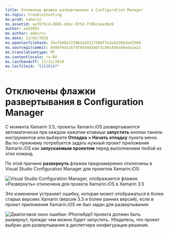 ```yaml
---
title: Отключены флажки развертывания в Configuration Manager
ms.topic: troubleshooting
ms.prod: xamarin
ms.assetid: aaf675cd-d885-4dac-9754-77dbcaea3be9
author: asb3993
ms.author: amburns
ms.date: 12/02/2016
ms.openlocfilehash: 35efb00a721062ad3217300f7e3a5430b1bd1560
ms.sourcegitcommit: 849bf6d1c67df943482ebf3c80c456a48eda1e21
ms.translationtype: MT
ms.contentlocale: ru-RU
ms.lasthandoff: 11/12/2018
ms.locfileid: "51528147"
---
```

# <a name="deploy-checkboxes-disabled-in-configuration-manager"></a>Отключены флажки развертывания в Configuration Manager

С момента Xamarin 3.5, проекты Xamarin.iOS развертываются автоматически при каждом нажатии клавиши **запустить** кнопки панели инструментов или выберите **Отладка > Начать отладку** пункта меню. Вы по-прежнему потребуется задать нужный проект приложения Xamarin.iOS как **запускаемым проектом** перед выполнением любой из этих команд.

По этой причине **развернуть** флажки преднамеренно отключены в Visual Studio Configuration Manager для проектов Xamarin.iOS:

![](deploy-checkboxes-images/configuration.png "Visual Studio Configuration Manager, отображается флажок «Развернуть» отключена для проекта Xamarin.iOS в Xamarin 3.5")

Это изменение устраняет ошибку, которая может отображаться в более старых версиях Xamarin (версия 3.3 и более ранних версий), если в проект приложения Xamarin.iOS не был задан для развертывания:

![](deploy-checkboxes-images/error.png "Диалоговое окно ошибки: iPhoneApp1 проекта должен быть развернут, прежде чем можно будет запустить. Убедитесь, что проект выбран для развертывания в диспетчере конфигурации решения.")
